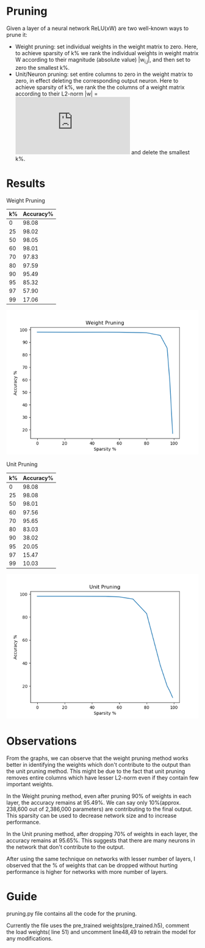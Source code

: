 # Pruning
Given a layer of a neural network ReLU(xW) are two well-known ways to prune it:
- Weight pruning: set individual weights in the weight matrix to zero. Here, to achieve sparsity of k% we rank the individual weights in weight matrix W according to their magnitude (absolute value) |w<sub>i,j</sub>|, and then set to zero the smallest k%.
- Unit/Neuron pruning: set entire columns to zero in the weight matrix to zero, in
effect deleting the corresponding output neuron. Here to achieve sparsity of k%, we rank the the columns of a weight
matrix according to their L2-norm |w| = ![](http://latex.codecogs.com/gif.latex?%5Csqrt%7B%5Csum_%7Bi%3D1%7D%5E%7BN%7D%20%28x_%7Bi%7D%29%5E%7B2%7D%7D) and delete the smallest k%.

# Results
Weight Pruning

| k%            | Accuracy%     |
| ------------- | ------------- |
| 0             | 98.08         |
| 25            | 98.02         |
| 50            | 98.05         |
| 60            | 98.01         |
| 70            | 97.83         |
| 80            | 97.59         |
| 90            | 95.49         |
| 95            | 85.32         |
| 97            | 57.90         |
| 99            | 17.06         |

![](https://github.com/nsai500/Pruning/blob/master/weight_pruning.png?raw=true)

Unit Pruning

| k%            | Accuracy%     |
| ------------- | ------------- |
| 0             | 98.08         |
| 25            | 98.08         |
| 50            | 98.01         |
| 60            | 97.56         |
| 70            | 95.65         |
| 80            | 83.03         |
| 90            | 38.02         |
| 95            | 20.05         |
| 97            | 15.47         |
| 99            | 10.03         |

![](https://github.com/nsai500/Pruning/blob/master/unit_pruning.png?raw=true)

# Observations
From the graphs, we can observe that the weight pruning method works better in identifying the weights which don't contribute to the output than the unit pruning method. This might be due to the fact that unit pruning removes entire columns which have lesser L2-norm even if they contain few important weights.

In the Weight pruning method, even after pruning 90% of weights in each layer, the accuracy remains at 95.49%. We can say only 10%(approx. 238,600 out of 2,386,000 parameters) are contributing to the final output. This sparsity can be used to decrease network size and to increase performance.

In the Unit pruning method, after dropping 70% of weights in each layer, the accuracy remains at 95.65%. This suggests that there are many neurons in the network that don't contribute to the output.

After using the same technique on networks with lesser number of layers, I observed that the % of weights that can be dropped without hurting performance is higher for networks with more number of layers.
# Guide
pruning.py file contains all the code for the pruning.

Currently the file uses the pre_trained weights(pre_trained.h5), comment the load weights( line 51) and uncomment line48,49 to retrain the model for any modifications.
